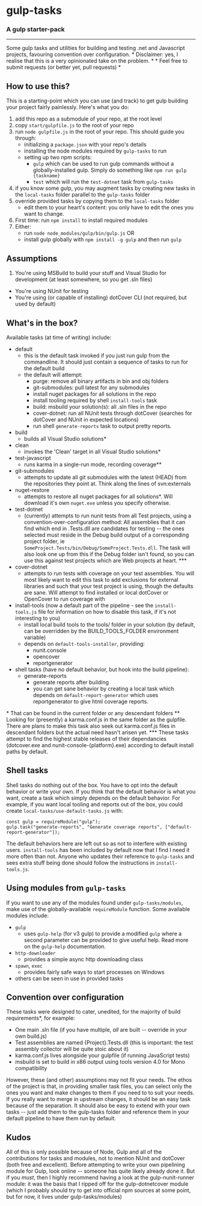 # gulp-tasks
### A gulp starter-pack
---



Some gulp tasks and utilities for building and testing .net and Javascript projects, favouring convention over configuration.
     * Disclaimer: yes, I realise that this is a very opinionated take on the problem. *
           * Feel free to submit requests (or better yet, pull requests) *


## How to use this?

This is a starting-point which you can use (and track) to get gulp building your project fairly painlessly.
Here's what you do:

1. add this repo as a submodule of your repo, at the root level
2. copy `start/gulpfile.js` to the root of your repo
3. run `node gulpfile.js` in the root of your repo. This should guide you through:
    - initializing a `package.json` with your repo's details
    - installing the node modules required by `gulp-tasks` to run
    - setting up two npm scripts:
      - `gulp` which can be used to run gulp commands without a globally-installed gulp. Simply do something like `npm run gulp {taskname}`
      - `test` which will run the `test-dotnet` task from `gulp-tasks`
4. if you know some gulp, you may augment tasks by creating new tasks in the `local-tasks` folder parallel to the `gulp-tasks` folder
5. override provided tasks by copying them to the `local-tasks` folder
    - edit them to your heart's content: you only have to edit the ones you want to change.
6. First time: run `npm install` to install required modules
7. Either:
    - run `node node_modules/gulp/bin/gulp.js` OR
    - install gulp globally with `npm install -g gulp` and then run `gulp`

## Assumptions
1. You're using MSBuild to build your stuff and Visual Studio for development (at least somewhere, so you get .sln files)
- You're using NUnit for testing
- You're using (or capable of installing) dotCover CLI (not required, but used by default)


## What's in the box?

Available tasks (at time of writing) include:

- default
    - this is the default task invoked if you just run gulp from the commandline. It should just contain a sequence of tasks to run for the default build
    - the default will attempt:
        * purge: remove all binary artifacts in bin and obj folders
        * git-submodules: pull latest for any submodules
        * install nuget packages for all solutions in the repo
        * install tooling required by shell `install-tools` task
        * build: msbuild your solution(s): all .sln files in the repo
        * cover-dotnet: run all NUnit tests through dotCover (searches for dotCover and NUnit in
            expected locations)
        * run shell `generate-reports` task to output pretty reports.
- build
    - builds all Visual Studio solutions\*
- clean
    - invokes the 'Clean' target in all Visual Studio solutions\*
- test-javascript
    - runs karma in a single-run mode, recording coverage\*\*
- git-submodules
    - attempts to update all git submodules with the latest (HEAD) from the repositories they
        point at. Think along the lines of svn:externals
- nuget-restore
    - attempts to restore all nuget packages for all solutions\*. Will download it's own
    `nuget.exe` unless you specify otherwise.
- test-dotnet
    - (currently) attempts to run nunit tests from all Test projects, using a
        convention-over-configuration method: All assemblies that it can find which end in
        .Tests.dll are candidates for testing -- the ones selected must reside in the Debug build
        output of a corresponding project folder, ie
        `SomeProject.Tests/bin/Debug/SomeProject.Tests.dll`. The task will also look one up from
        this if the Debug folder isn't found, so you can use this against test projects which are
        Web projects at heart. \*\*\*
- cover-dotnet
    - attempts to run tests with coverage on your test assemblies. You will most likely want to
      edit this task to add exclusions for external libraries and such that your test project is
      using, though the defaults are sane. Will attempt to find installed or local dotCover
      or OpenCover to run coverage with
- install-tools (now a default part of the pipeline - see the `install-tools.js` file for information on how to disable this task, if it's not interesting to you)
    - install local build tools to the tools/ folder in your solution (by default, can be overridden by the BUILD_TOOLS_FOLDER environment variable)
    - depends on `default-tools-installer`, providing:
        - nunit.console
        - opencover
        - reportgenerator
- shell tasks (have no default behavior, but hook into the build pipeline):
    - generate-reports
        - generate reports after building
        - you can get sane behavior by creating a local task which depends on
            `default-report-generator` which uses reportgenerator to give
            html coverage reports.


\* That can be found in the current folder or any descendant folders
\*\* Looking for (presently) a karma.conf.js in the same folder as the gulpfile. There are plans to make this task also seek out karma.conf.js files in descendant folders but the actual need hasn't arisen yet.
\*\*\* These tasks attempt to find the highest stable releases of their dependancies (dotcover.exe and nunit-console-{platform}.exe) according to default install paths by default.

## Shell tasks
Shell tasks do nothing out of the box. You have to opt into the default behavior or write your
own. If you think that the default behavior is what you want, create a task which simply depends
on the default behavior. For example, if you want local tooling and reports out of the box, you
could create `local-tasks/use-default-tasks.js` with:
```
const gulp = requireModule("gulp");
gulp.task("generate-reports", "Generate coverage reports", ["default-report-generator"]);
```

The default behaviors here are left out so as not to interfere with existing users. `install-tools` has been included by default now that I find I need it more often than not. Anyone who updates their reference to `gulp-tasks` and sees extra stuff being done should follow the instructions in `install-tools.js`.

## Using modules from `gulp-tasks`
If you want to use any of the modules found under `gulp-tasks/modules`, make use of the
globally-available `requireModule` function. Some available modules include:
- `gulp`
    - uses `gulp-help` (for v3 gulp) to provide a modified `gulp` where a second parameter can
        be provided to give useful help. Read more on the `gulp-help` documentation.
- `http-downloader`
    - provides a simple async http downloading class
- `spawn`, `exec`
    - provides fairly safe ways to start processes on Windows
- others can be seen in use in provided tasks

## Convention over configuration

These tasks were designed to cater, unedited, for the majority of build requirements\*, for example:
- One main .sln file (if you have multiple, *all* are built -- override in your own build.js)
- Test assemblies are named {Project}.Tests.dll (this is important: the test assembly collector will be quite stoic about it)
- karma.conf.js lives alongside your gulpfile (if running JavaScript tests)
- msbuild is set to build in x86 output using tools version 4.0 for Mono compatibility

However, these (and other) assumptions may not fit your needs. The ethos of the project is that, in
providing smaller task files, you can select only the ones you want and make changes to them if you
need to to suit your needs. If you really want to merge in upstream changes, it should be an easy
task because of the separation. It should also be easy to extend with your own tasks -- just add them
to the gulp-tasks folder and reference them in your default pipeline to have them run by default.


## Kudos

All of this is only possible because of Node, Gulp and all of the contributions for tasks and modules,
not to mention NUnit and dotCover (both free and excellent).
Before attempting to write your own pipelining module for Gulp, look online -- someone has quite
likely already done it. But if you *must*, then I highly recommend having a look at the
gulp-nunit-runner module: it was the basis that I ripped off for the gulp-dotnetcover module (which I
probably should try to get into official npm sources at some point, but for now, it lives
under gulp-tasks/modules)
